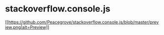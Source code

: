 # stackoverflow.console.js

[[https://github.com/Peacegrove/stackoverflow.console.js/blob/master/preview.png|alt=Preview]]
